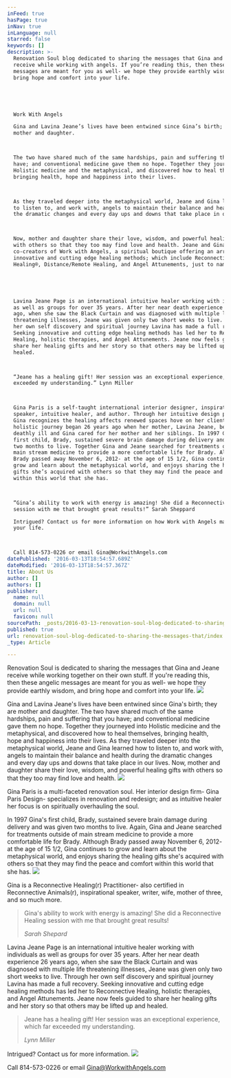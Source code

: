 ```yaml
---
inFeed: true
hasPage: true
inNav: true
inLanguage: null
starred: false
keywords: []
description: >-
  Renovation Soul blog dedicated to sharing the messages that Gina and Jeane
  receive while working with angels. If you’re reading this, then these angelic
  messages are meant for you as well- we hope they provide earthly wisdom, and
  bring hope and comfort into your life.





  Work With Angels

  Gina and Lavina Jeane’s lives have been entwined since Gina’s birth; they are
  mother and daughter.



  The two have shared much of the same hardships, pain and suffering that you
  have; and conventional medicine gave them no hope. Together they journeyed into
  Holistic medicine and the metaphysical, and discovered how to heal themselves,
  bringing health, hope and happiness into their lives.



  As they traveled deeper into the metaphysical world, Jeane and Gina learned how
  to listen to, and work with, angels to maintain their balance and health during
  the dramatic changes and every day ups and downs that take place in our lives.



  Now, mother and daughter share their love, wisdom, and powerful healing gifts
  with others so that they too may find love and health. Jeane and Gina are
  co-creators of Work with Angels, a spiritual boutique offering an array of
  innovative and cutting edge healing methods; which include Reconnective
  Healing®, Distance/Remote Healing, and Angel Attunements, just to name a few.





  Lavina Jeane Page is an international intuitive healer working with individuals
  as well as groups for over 35 years. After her near death experience 26 years
  ago, when she saw the Black Curtain and was diagnosed with multiple life
  threatening illnesses, Jeane was given only two short weeks to live. Through
  her own self discovery and spiritual journey Lavina has made a full recovery.
  Seeking innovative and cutting edge healing methods has led her to Reconnective
  Healing, holistic therapies, and Angel Attunements. Jeane now feels guided to
  share her healing gifts and her story so that others may be lifted up and
  healed.



  “Jeane has a healing gift! Her session was an exceptional experience, which far
  exceeded my understanding.” Lynn Miller



  Gina Paris is a self-taught international interior designer, inspirational
  speaker, intuitive healer, and author. Through her intuitive design process,
  Gina recognizes the healing affects renewed spaces hove on her clients. Gina’s
  holistic journey began 26 years ago when her mother, Lavina Jeane, became
  deathly ill and Gina cared for her mother and her siblings. In 1997 Gina’s
  first child, Brady, sustained severe brain damage during delivery and was given
  two months to live. Together Gina and Jeane searched for treatments outside of
  main stream medicine to provide a more comfortable life for Brady. Although
  Brady passed away November 6, 2012- at the age of 15 1/2, Gina continues to
  grow and learn about the metaphysical world, and enjoys sharing the healing
  gifts she’s acquired with others so that they may find the peace and comfort
  within this world that she has.



  “Gina’s ability to work with energy is amazing! She did a Reconnective Healing
  session with me that brought great results!” Sarah Sheppard

  Intrigued? Contact us for more information on how Work with Angels may heal
  your life.



  Call 814-573-0226 or email Gina@WorkwithAngels.com
datePublished: '2016-03-13T18:54:57.689Z'
dateModified: '2016-03-13T18:54:57.367Z'
title: About Us
author: []
authors: []
publisher:
  name: null
  domain: null
  url: null
  favicon: null
sourcePath: _posts/2016-03-13-renovation-soul-blog-dedicated-to-sharing-the-messages-that.md
published: true
url: renovation-soul-blog-dedicated-to-sharing-the-messages-that/index.html
_type: Article

---
```

Renovation Soul is dedicated to sharing the messages that Gina and Jeane receive while working together on their own stuff. If you're reading this, then these angelic messages are meant for you as well- we hope they provide earthly wisdom, and bring hope and comfort into your life. ![](https://the-grid-user-content.s3-us-west-2.amazonaws.com/56ceecf9-20b7-4405-827e-205b6f24f784.jpg)

Gina and Lavina Jeane's lives have been entwined since Gina's birth; they are mother and daughter.
The two have shared much of the same hardships, pain and suffering that you have; and conventional medicine gave them no hope. Together they journeyed into Holistic medicine and the metaphysical, and discovered how to heal themselves, bringing health, hope and happiness into their lives.
As they traveled deeper into the metaphysical world, Jeane and Gina learned how to listen to, and work with, angels to maintain their balance and health during the dramatic changes and every day ups and downs that take place in our lives.
Now, mother and daughter share their love, wisdom, and powerful healing gifts with others so that they too may find love and health. ![](https://the-grid-user-content.s3-us-west-2.amazonaws.com/774db7bd-256f-4c7a-8741-fe1e9a9bf1aa.jpg)

Gina Paris is a multi-faceted renovation soul. Her interior design firm- Gina Paris Design- specializes in renovation and redesign; and as intuitive healer her focus is on spiritually overhauling the soul.  

In 1997 Gina's first child, Brady, sustained severe brain damage during delivery and was given two months to live. Again, Gina and Jeane searched for treatments outside of main stream medicine to provide a more comfortable life for Brady. Although Brady passed away November 6, 2012- at the age of 15 1/2, Gina continues to grow and learn about the metaphysical world, and enjoys sharing the healing gifts she's acquired with others so that they may find the peace and comfort within this world that she has. ![](https://the-grid-user-content.s3-us-west-2.amazonaws.com/2b77db0d-6339-48d1-a6f1-47ed77a86943.jpg)

Gina is a Reconnective Healing(r) Practitioner- also certified in Reconnective Animals(r), inspirational speaker, writer, wife, mother of three, and so much more.

> Gina's ability to work with energy is amazing! She did a Reconnective Healing session with me that brought great results! 
> 
> _Sarah Shepard_

Lavina Jeane Page is an international intuitive healer working with individuals as well as groups for over 35 years. After her near death experience 26 years ago, when she saw the Black Curtain and was diagnosed with multiple life threatening illnesses, Jeane was given only two short weeks to live. Through her own self discovery and spiritual journey Lavina has made a full recovery. Seeking innovative and cutting edge healing methods has led her to Reconnective Healing, holistic therapies, and Angel Attunements. Jeane now feels guided to share her healing gifts and her story so that others may be lifted up and healed.  
> 
> Jeane has a healing gift! Her session was an exceptional experience, which far exceeded my understanding.
> 
> _Lynn Miller_

Intrigued? Contact us for more information. ![](https://the-grid-user-content.s3-us-west-2.amazonaws.com/54338184-1df1-4a00-b588-51a515419802.jpg)

Call 814-573-0226 or email Gina@WorkwithAngels.com